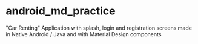 # android_md_practice

"Car Renting" Application 
with splash, login and registration screens
made in Native Android / Java and with Material Design components
